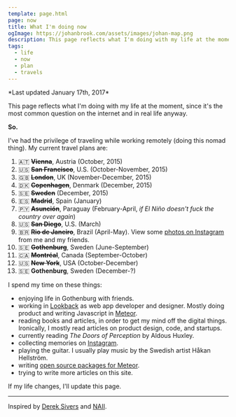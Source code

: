 ```yaml
---
template: page.html
page: now
title: What I'm doing now
ogImage: https://johanbrook.com/assets/images/johan-map.png
description: This page reflects what I'm doing with my life at the moment.
tags:
  - life
  - now
  - plan
  - travels
---
```


<p class="centered muted">
  *Last updated January 17th, 2017*
</p>

This page reflects what I'm doing with my life at the moment, since it's the most common question on the internet and in real life anyway.

**So.**

I've had the privilege of traveling while working remotely (doing this nomad thing). My current travel plans are:

1. 🇦🇹 ~~**Vienna**~~, Austria (October, 2015)
2. 🇺🇸 ~~**San Francisco**~~, U.S. (October-November, 2015)
3. 🇬🇧 ~~**London**~~, UK (November-December, 2015)
4. 🇩🇰 ~~**Copenhagen**~~, Denmark (December, 2015)
5. 🇸🇪 ~~**Sweden**~~ (December, 2015)
6. 🇪🇸 ~~**Madrid**~~, Spain (January)
7. 🇵🇾 ~~**Asunción**~~, Paraguay (February-April, *if El Niño doesn't fuck the country over again*)
8. 🇺🇸 ~~**San Diego**~~, U.S. (March)
9. 🇧🇷 ~~**Rio de Janeiro**~~, Brazil (April-May). View some [photos on Instagram](https://www.instagram.com/explore/tags/riosexton/) from me and my friends.
10. 🇸🇪 ~~**Gothenburg**~~, Sweden (June-September)
11. 🇨🇦 ~~**Montréal**~~, Canada (September-October)
12. 🇺🇸 ~~**New York**~~, USA (October-December)
13. 🇸🇪 **Gothenburg**, Sweden (December-?)

I spend my time on these things:

- enjoying life in Gothenburg with friends.
- working in [Lookback](http://lookback.io) as web app developer and designer. Mostly doing product and writing Javascript in [Meteor](http://meteor.com).
- reading books and articles, in order to get my mind off the digital things. Ironically, I mostly read articles on product design, code, and startups.
- currently reading *The Doors of Perception* by Aldous Huxley.
- collecting memories on [Instagram](http://instagram.com/johanbrook/).
- playing the guitar. I usually play music by the Swedish artist Håkan Hellström.
- writing [open source packages for Meteor](https://atmospherejs.com/lookback/).
- trying to write more articles on this site.

If my life changes, I'll update this page.

***

Inspired by [Derek Sivers](https://sivers.org/now) and [NAII](http://naii.de/now/).
